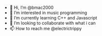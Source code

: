 - 👋 Hi, I’m @bmac2000
- 👀 I’m interested in music programming
- 🌱 I’m currently learning C++ and Javascript
- 💞️ I’m looking to collaborate with what i can
- 📫 How to reach me @electrictrippy

<!---
bmac2000/bmac2000 is a ✨ special ✨ repository because its `README.md` (this file) appears on your GitHub profile.
You can click the Preview link to take a look at your changes.
--->
